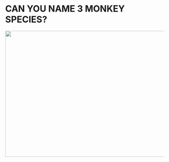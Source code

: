 # CAN YOU NAME 3 MONKEY SPECIES?

<p align="center">
<img src="Data/img/newplot.png"  height="400" width="600" />
</p>
